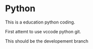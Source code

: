# Python
This is a education python coding.

First attemt to use vccode python git.

This should be the developement branch
